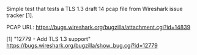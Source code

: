 Simple test that tests a TLS 1.3 draft 14 pcap file from Wireshark issue
tracker [1].

PCAP URL:
  https://bugs.wireshark.org/bugzilla/attachment.cgi?id=14839

[1] "12779 - Add TLS 1.3 support"
https://bugs.wireshark.org/bugzilla/show_bug.cgi?id=12779
